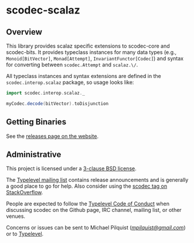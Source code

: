 scodec-scalaz
=============

Overview
--------

This library provides scalaz specific extensions to scodec-core and scodec-bits. It provides typeclass instances for many data types (e.g., `Monoid[BitVector]`, `Monad[Attempt]`, `InvariantFunctor[Codec]`) and syntax for converting between `scodec.Attempt` and `scalaz.\/`.

All typeclass instances and syntax extensions are defined in the `scodec.interop.scalaz` package, so usage looks like:

```scala
import scodec.interop.scalaz._

myCodec.decode(bitVector).toDisjunction
```

Getting Binaries
----------------

See the [releases page on the website](http://scodec.org/releases/).

Administrative
--------------

This project is licensed under a [3-clause BSD license](LICENSE).

The [Typelevel mailing list](https://groups.google.com/forum/#!forum/typelevel) contains release announcements and is generally a good place to go for help. Also consider using the [scodec tag on StackOverflow](http://stackoverflow.com/questions/tagged/scodec).

People are expected to follow the [Typelevel Code of Conduct](http://typelevel.org/conduct.html)
when discussing scodec on the Github page, IRC channel, mailing list,
or other venues.

Concerns or issues can be sent to Michael Pilquist (*mpilquist@gmail.com*) or
to [Typelevel](http://typelevel.org/about.html).


